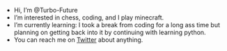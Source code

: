 - Hi, I’m @Turbo-Future
- I’m interested in chess, coding, and I play minecraft.
- I’m currently learning: I took a break from coding for a long ass time but planning on getting back into it by continuing with learning python.
- You can reach me on [Twitter](https://twitter.com/Turbo_Future) about anything. 

<!---
Turbo-Future/Turbo-Future is a ✨ special ✨ repository because its `README.md` (this file) appears on your GitHub profile.
You can click the Preview link to take a look at your changes.
--->
